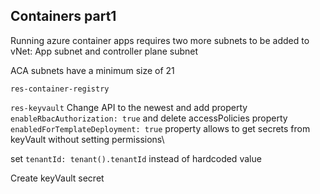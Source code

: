 ## Containers part1

Running azure container apps requires two more subnets to be added to vNet: App subnet and controller plane subnet

ACA subnets have a minimum size of 21

`res-container-registry`

`res-keyvault`
Change API to the newest and add property `enableRbacAuthorization: true` and delete accessPolicies property\
`enabledForTemplateDeployment: true` property allows to get secrets from keyVault without setting permissions\

set `tenantId: tenant().tenantId` instead of hardcoded value

Create keyVault secret